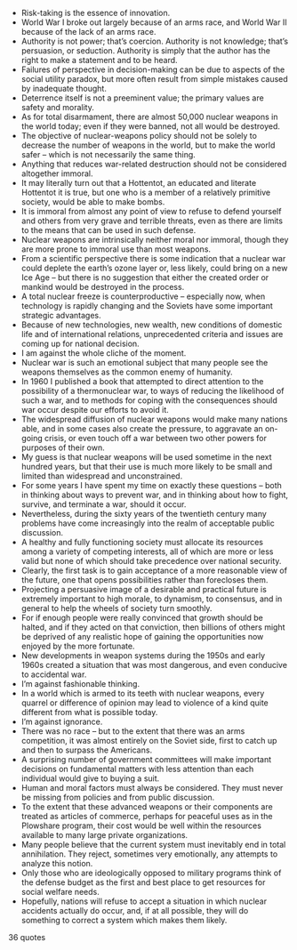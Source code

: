  - Risk-taking is the essence of innovation.
 - World War I broke out largely because of an arms race, and World War II because of the lack of an arms race.
 - Authority is not power; that’s coercion. Authority is not knowledge; that’s persuasion, or seduction. Authority is simply that the author has the right to make a statement and to be heard.
 - Failures of perspective in decision-making can be due to aspects of the social utility paradox, but more often result from simple mistakes caused by inadequate thought.
 - Deterrence itself is not a preeminent value; the primary values are safety and morality.
 - As for total disarmament, there are almost 50,000 nuclear weapons in the world today; even if they were banned, not all would be destroyed.
 - The objective of nuclear-weapons policy should not be solely to decrease the number of weapons in the world, but to make the world safer – which is not necessarily the same thing.
 - Anything that reduces war-related destruction should not be considered altogether immoral.
 - It may literally turn out that a Hottentot, an educated and literate Hottentot it is true, but one who is a member of a relatively primitive society, would be able to make bombs.
 - It is immoral from almost any point of view to refuse to defend yourself and others from very grave and terrible threats, even as there are limits to the means that can be used in such defense.
 - Nuclear weapons are intrinsically neither moral nor immoral, though they are more prone to immoral use than most weapons.
 - From a scientific perspective there is some indication that a nuclear war could deplete the earth’s ozone layer or, less likely, could bring on a new Ice Age – but there is no suggestion that either the created order or mankind would be destroyed in the process.
 - A total nuclear freeze is counterproductive – especially now, when technology is rapidly changing and the Soviets have some important strategic advantages.
 - Because of new technologies, new wealth, new conditions of domestic life and of international relations, unprecedented criteria and issues are coming up for national decision.
 - I am against the whole cliche of the moment.
 - Nuclear war is such an emotional subject that many people see the weapons themselves as the common enemy of humanity.
 - In 1960 I published a book that attempted to direct attention to the possibility of a thermonuclear war, to ways of reducing the likelihood of such a war, and to methods for coping with the consequences should war occur despite our efforts to avoid it.
 - The widespread diffusion of nuclear weapons would make many nations able, and in some cases also create the pressure, to aggravate an on-going crisis, or even touch off a war between two other powers for purposes of their own.
 - My guess is that nuclear weapons will be used sometime in the next hundred years, but that their use is much more likely to be small and limited than widespread and unconstrained.
 - For some years I have spent my time on exactly these questions – both in thinking about ways to prevent war, and in thinking about how to fight, survive, and terminate a war, should it occur.
 - Nevertheless, during the sixty years of the twentieth century many problems have come increasingly into the realm of acceptable public discussion.
 - A healthy and fully functioning society must allocate its resources among a variety of competing interests, all of which are more or less valid but none of which should take precedence over national security.
 - Clearly, the first task is to gain acceptance of a more reasonable view of the future, one that opens possibilities rather than forecloses them.
 - Projecting a persuasive image of a desirable and practical future is extremely important to high morale, to dynamism, to consensus, and in general to help the wheels of society turn smoothly.
 - For if enough people were really convinced that growth should be halted, and if they acted on that conviction, then billions of others might be deprived of any realistic hope of gaining the opportunities now enjoyed by the more fortunate.
 - New developments in weapon systems during the 1950s and early 1960s created a situation that was most dangerous, and even conducive to accidental war.
 - I’m against fashionable thinking.
 - In a world which is armed to its teeth with nuclear weapons, every quarrel or difference of opinion may lead to violence of a kind quite different from what is possible today.
 - I’m against ignorance.
 - There was no race – but to the extent that there was an arms competition, it was almost entirely on the Soviet side, first to catch up and then to surpass the Americans.
 - A surprising number of government committees will make important decisions on fundamental matters with less attention than each individual would give to buying a suit.
 - Human and moral factors must always be considered. They must never be missing from policies and from public discussion.
 - To the extent that these advanced weapons or their components are treated as articles of commerce, perhaps for peaceful uses as in the Plowshare program, their cost would be well within the resources available to many large private organizations.
 - Many people believe that the current system must inevitably end in total annihilation. They reject, sometimes very emotionally, any attempts to analyze this notion.
 - Only those who are ideologically opposed to military programs think of the defense budget as the first and best place to get resources for social welfare needs.
 - Hopefully, nations will refuse to accept a situation in which nuclear accidents actually do occur, and, if at all possible, they will do something to correct a system which makes them likely.

36 quotes
